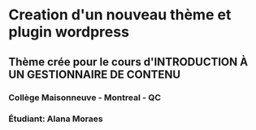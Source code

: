 # Creation d'un nouveau thème et plugin wordpress 
## Thème crée pour le cours d'INTRODUCTION À UN GESTIONNAIRE DE CONTENU 
### Collège Maisonneuve - Montreal - QC
### Étudiant: Alana Moraes

